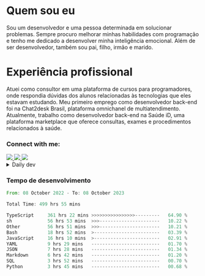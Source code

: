# Quem sou eu
Sou um desenvolvedor e uma pessoa determinada em solucionar problemas. Sempre procuro melhorar minhas habilidades com programação e tenho me dedicado a desenvolver minha inteligência emocional. Além de ser desenvolvedor, também sou pai, filho, irmão e marido.

# Experiência profissional
Atuei como consultor em uma plataforma de cursos para programadores, onde respondia dúvidas dos alunos relacionadas às tecnologias que eles estavam estudando.
Meu primeiro emprego como desenvolvedor back-end foi na Chat2desk Brasil, plataforma omnichanel de multiatendimento.
Atualmente, trabalho como desenvolvedor back-end na Saúde iD, uma plataforma marketplace que oferece consultas, exames e procedimentos relacionados à saúde.

### Connect with me:
<a href="https://www.linkedin.com/in/theusmoreira" target="_blank" >
<img src="https://img.shields.io/badge/linkedin-%230077B5.svg?&style=for-the-badge&logo=linkedin&logoColor=white ">
</a>
<a href="https://www.instagram.com/matheus.s.moreira/" target="_blank">
<img src="https://img.shields.io/badge/instagram-%23E4405F.svg?&style=for-the-badge&logo=instagram&logoColor=white">
</a>
<a href="mailto:matheussm301@gmail.com"  target="_blank">
<img src="https://img.shields.io/badge/gmail-%23E4405F.svg?&style=for-the-badge&logo=gmail&logoColor=white">
</a>


<details>
  <summary>Daily dev </summary>
<p>
  <a href="https://app.daily.dev/matheussantos"><img src="https://github.com/matheus-santos-moreira/matheus-santos-moreira/blob/master/devcard.svg" width="200" alt="Matheus Santos's Dev Card"/></a>
 </p>
</details>

<h3>Tempo de desenvolvimento</h3>

<!--START_SECTION:waka-->

```rust
From: 08 October 2022 - To: 08 October 2023

Total Time: 499 hrs 55 mins

TypeScript     361 hrs 22 mins >>>>>>>>>>>>>>>>---------   64.90 %
sh             56 hrs 53 mins  >>>----------------------   10.22 %
Other          56 hrs 51 mins  >>>----------------------   10.21 %
Bash           18 hrs 52 mins  >------------------------   03.39 %
JavaScript     16 hrs 10 mins  >------------------------   02.91 %
YAML           9 hrs 29 mins   -------------------------   01.70 %
JSON           7 hrs 28 mins   -------------------------   01.34 %
Markdown       6 hrs 42 mins   -------------------------   01.20 %
SQL            3 hrs 52 mins   -------------------------   00.70 %
Python         3 hrs 45 mins   -------------------------   00.68 %
```

<!--END_SECTION:waka-->
